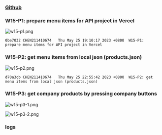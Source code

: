 ### [Github](https://github.com/CHEN211410674/1112-1N-js-demo-211410674.git)

### W15-P1: prepare menu items for API project in Vercel

![w15-p1.png](https://sgtwgxsjtbibcbrzrfra.supabase.co/storage/v1/object/public/demo-74/15_74/w15-p1.png)

```
0be7032 CHEN211410674   Thu May 25 19:10:17 2023 +0800  W15-P1: prepare menu items for API project in Vercel
```

### W15-P2: get menu items from local json (products.json)

![w15-p2.png](https://sgtwgxsjtbibcbrzrfra.supabase.co/storage/v1/object/public/demo-74/15_74/w15-p2.png)

```
d70a3cb CHEN211410674   Thu May 25 22:55:42 2023 +0800  W15-P2: get menu items from local json (products.json)
```

### W15-P3: get company products by pressing company buttons
![w15-p3-1.png](https://sgtwgxsjtbibcbrzrfra.supabase.co/storage/v1/object/public/demo-74/15_74/w15-p3-1.png)

![w15-p3-2.png](https://sgtwgxsjtbibcbrzrfra.supabase.co/storage/v1/object/public/demo-74/15_74/w15-p3-2.png)

### logs

![]()
